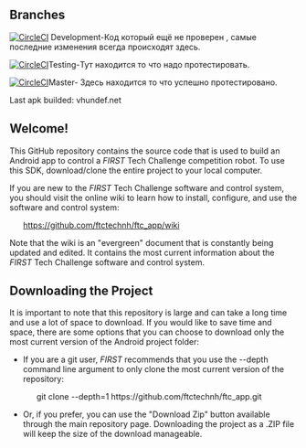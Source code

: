 
## Branches

[![CircleCI](https://img.shields.io/circleci/token/660655ed873f245de93b04d614bb996885509260/project/github/vhundef/FTC_APP/Development.svg)]()     Development-Код который ещё не проверен , самые последние изменения всегда происходят здесь.

[![CircleCI](https://img.shields.io/circleci/token/660655ed873f245de93b04d614bb996885509260/project/github/vhundef/FTC_APP/Testing.svg)]()Testing-Тут находится то что надо протестировать.

[![CircleCI](https://img.shields.io/circleci/token/660655ed873f245de93b04d614bb996885509260/project/github/vhundef/FTC_APP/master.svg)]()Master- Здесь находится то что успешно протестировано.

Last apk builded: vhundef.net



## Welcome!
This GitHub repository contains the source code that is used to build an Android app to control a *FIRST* Tech Challenge competition robot.  To use this SDK, download/clone the entire project to your local computer.

If you are new to the *FIRST* Tech Challenge software and control system, you should visit the online wiki to learn how to install, configure, and use the software and control system:

&nbsp;&nbsp;&nbsp;&nbsp;&nbsp;&nbsp;https://github.com/ftctechnh/ftc_app/wiki

Note that the wiki is an "evergreen" document that is constantly being updated and edited.  It contains the most current information about the *FIRST* Tech Challenge software and control system.

## Downloading the Project
It is important to note that this repository is large and can take a long time and use a lot of space to download. If you would like to save time and space, there are some options that you can choose to download only the most current version of the Android project folder:

* If you are a git user, *FIRST* recommends that you use the --depth command line argument to only clone the most current version of the repository:

<p>&nbsp;&nbsp;&nbsp;&nbsp;&nbsp;&nbsp;&nbsp;&nbsp;&nbsp;&nbsp;&nbsp;&nbsp;git clone --depth=1 https://github.com/ftctechnh/ftc_app.git</p>

* Or, if you prefer, you can use the "Download Zip" button available through the main repository page.  Downloading the project as a .ZIP file will keep the size of the download manageable.
